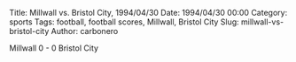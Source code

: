 Title: Millwall vs. Bristol City, 1994/04/30
Date: 1994/04/30 00:00
Category: sports
Tags: football, football scores, Millwall, Bristol City
Slug: millwall-vs-bristol-city
Author: carbonero


Millwall 0 - 0 Bristol City
